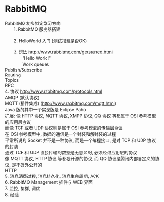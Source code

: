# RabbitMQ

RabbitMQ 初步拟定学习方向<br> 
　　1. RabbitMQ 服务器搭建<br> 	
　　2. HelloWorld 入门 (测试搭建是否OK)<br> 	
　　3. 玩法 http://www.rabbitmq.com/getstarted.html<br> 
　　　　"Hello World!"<br> 
　　　　Work queues<br> 
		Publish/Subscribe<br> 
		Routing<br> 
		Topics<br> 
		RPC<br> 
	4. 协议 http://www.rabbitmq.com/protocols.html<br> 
		AMQP (默认协议)<br> 
		MQTT (插件集成) (http://www.rabbitmq.com/mqtt.html)<br> 
			Java 版的其中一个实现版是  Eclipse Paho<br> 
			扩展: 像 HTTP 协议, MQTT 协议, XMPP 协议, QQ 协议 等都属于 OSI 参考模型的应用层协议<br> 
                 而像 TCP 或者 UDP 协议则是属于 OSI 参考模型的传输层协议<br> 
                 在 OSI 参考模型中, 数据的通信是一个封装和解封装的过程<br> 
                 平常所说的 Socket 并不是一种协议, 而是一个编程接口, 是对 TCP 和 UDP 协议的封装<br> 
                 通过 TCP 和 UDP 直接传输的数据是无意义的, 必须经过应用层的协议<br> 
                 像 MQTT 协议, HTTP 协议 等都是开源的协议, 而 QQ 协议是腾讯内部自定义的协议, 是不对外公开的<br> 
		HTTP<br> 
	5. 消息消费过程, 消息持久化, 消息生命周期, ACK<br> 
	6. RabbitMQ Management 插件与 WEB 界面<br> 
	7. 监控, 集群, 调优<br> 
  	8. 经验<br> 
